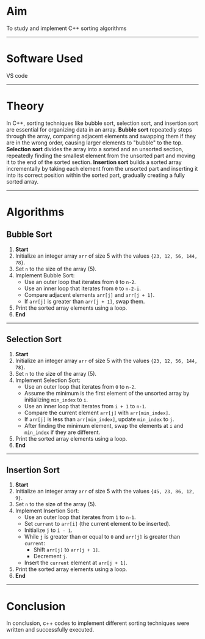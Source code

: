 <h1>Aim</h1>
<p>To study and implement C++ sorting algorithms</p>
<hr>
<h1>Software Used</h1>
<p>VS code</p>
<hr>
<h1>Theory</h1>
<p>In C++, sorting techniques like bubble sort, selection sort, and insertion sort are essential for organizing data in an array. <strong>Bubble sort</strong> repeatedly steps through the array, comparing adjacent elements and swapping them if they are in the wrong order, causing larger elements to "bubble" to the top. <strong>Selection sort</strong> divides the array into a sorted and an unsorted section, repeatedly finding the smallest element from the unsorted part and moving it to the end of the sorted section. <strong>Insertion sort</strong> builds a sorted array incrementally by taking each element from the unsorted part and inserting it into its correct position within the sorted part, gradually creating a fully sorted array.</p>
<hr>
<h1>Algorithms</h1>
<h2>Bubble Sort</h2>
<ol>
        <li><b>Start</b></li>
        <li>Initialize an integer array <code>arr</code> of size 5 with the values <code>{23, 12, 56, 144, 78}</code>.</li>
        <li>Set <code>n</code> to the size of the array (5).</li>
        <li>Implement Bubble Sort:
            <ul>
                <li>Use an outer loop that iterates from <code>0</code> to <code>n-2</code>.</li>
                <li>Use an inner loop that iterates from <code>0</code> to <code>n-2-i</code>.</li>
                <li>Compare adjacent elements <code>arr[j]</code> and <code>arr[j + 1]</code>.</li>
                <li>If <code>arr[j]</code> is greater than <code>arr[j + 1]</code>, swap them.</li>
            </ul>
        </li>
        <li>Print the sorted array elements using a loop.</li>
        <li><b>End</b></li>
  </ol>
  <hr>
  <h2>Selection Sort</h2>
  <ol>
        <li><b>Start</b></li>
        <li>Initialize an integer array <code>arr</code> of size 5 with the values <code>{23, 12, 56, 144, 78}</code>.</li>
        <li>Set <code>n</code> to the size of the array (5).</li>
        <li>Implement Selection Sort:
            <ul>
                <li>Use an outer loop that iterates from <code>0</code> to <code>n-2</code>.</li>
                <li>Assume the minimum is the first element of the unsorted array by initializing <code>min_index</code> to <code>i</code>.</li>
                <li>Use an inner loop that iterates from <code>i + 1</code> to <code>n-1</code>.</li>
                <li>Compare the current element <code>arr[j]</code> with <code>arr[min_index]</code>.</li>
                <li>If <code>arr[j]</code> is less than <code>arr[min_index]</code>, update <code>min_index</code> to <code>j</code>.</li>
                <li>After finding the minimum element, swap the elements at <code>i</code> and <code>min_index</code> if they are different.</li>
            </ul>
        </li>
        <li>Print the sorted array elements using a loop.</li>
        <li><b>End</b></li>
    </ol>
<hr>
<h2>Insertion Sort</h2>
<ol>
        <li><b>Start</b></li>
        <li>Initialize an integer array <code>arr</code> of size 5 with the values <code>{45, 23, 86, 12, 9}</code>.</li>
        <li>Set <code>n</code> to the size of the array (5).</li>
        <li>Implement Insertion Sort:
            <ul>
                <li>Use an outer loop that iterates from <code>1</code> to <code>n-1</code>.</li>
                <li>Set <code>current</code> to <code>arr[i]</code> (the current element to be inserted).</li>
                <li>Initialize <code>j</code> to <code>i - 1</code>.</li>
                <li>While <code>j</code> is greater than or equal to <code>0</code> and <code>arr[j]</code> is greater than <code>current</code>:
                    <ul>
                        <li>Shift <code>arr[j]</code> to <code>arr[j + 1]</code>.</li>
                        <li>Decrement <code>j</code>.</li>
                    </ul>
                </li>
                <li>Insert the <code>current</code> element at <code>arr[j + 1]</code>.</li>
            </ul>
        </li>
        <li>Print the sorted array elements using a loop.</li>
        <li><b>End</b></li>
    </ol>
    <hr>
    <h1>Conclusion</h1>
    <p>In conclusion, c++ codes to implement different sorting techniques were written and successfully executed.</p>
